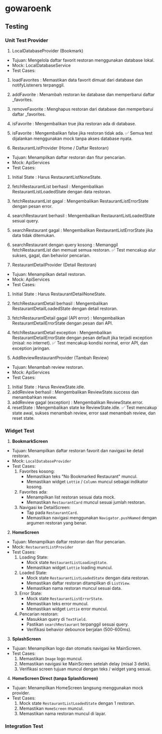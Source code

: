 # gowaroenk

## Testing
### Unit Test Provider
1. LocalDatabaseProvider (Bookmark)
- Tujuan: Mengelola daftar favorit restoran menggunakan database lokal.
- Mock: LocalDatabaseService
- Test Cases:
1. loadFavorites : Memastikan data favorit dimuat dari database dan notifyListeners terpanggil.
2. addFavorite : Menambah restoran ke database dan memperbarui daftar _favorites.
3. removeFavorite : Menghapus restoran dari database dan memperbarui daftar _favorites.
4. isFavorite : Mengembalikan true jika restoran ada di database.
5. isFavorite : Mengembalikan false jika restoran tidak ada.
   ✅ Semua test dijalankan menggunakan mock tanpa akses database nyata.

2. RestaurantListProvider (Home / Daftar Restoran)
- Tujuan: Menampilkan daftar restoran dan fitur pencarian.
- Mock: ApiServices
- Test Cases:
1. Initial State : Harus RestaurantListNoneState.
2. fetchRestaurantList berhasil : Mengembalikan RestaurantListLoadedState dengan data restoran.
3. fetchRestaurantList gagal : Mengembalikan RestaurantListErrorState dengan pesan error.
4. searchRestaurant berhasil : Mengembalikan RestaurantListLoadedState sesuai query.
5. searchRestaurant gagal : Mengembalikan RestaurantListErrorState jika data tidak ditemukan.
6. searchRestaurant dengan query kosong : Memanggil fetchRestaurantList dan memuat semua restoran.
   ✅ Test mencakup alur sukses, gagal, dan behavior pencarian.

3. RestaurantDetailProvider (Detail Restoran)
- Tujuan: Menampilkan detail restoran.
- Mock: ApiServices
- Test Cases:
1. Initial State : Harus RestaurantDetailNoneState.
2. fetchRestaurantDetail berhasil : Mengembalikan RestaurantDetailLoadedState dengan detail restoran.
3. fetchRestaurantDetail gagal (API error) : Mengembalikan RestaurantDetailErrorState dengan pesan dari API.
4. fetchRestaurantDetail exception : Mengembalikan RestaurantDetailErrorState dengan pesan default jika terjadi exception (misal: no internet).
   ✅ Test mencakup kondisi normal, error API, dan exception jaringan.

4. AddReviewRestaurantProvider (Tambah Review)
- Tujuan: Menambah review restoran.
- Mock: ApiServices
- Test Cases:
1. Initial State : Harus ReviewState.idle.
2. addReview berhasil : Mengembalikan ReviewState.success dan menambahkan review.
3. addReview gagal (exception) : Mengembalikan ReviewState.error.
4. resetState : Mengembalikan state ke ReviewState.idle.
   ✅ Test mencakup state awal, sukses menambah review, error saat menambah review, dan reset state.

### Widget Test

1. **BookmarkScreen**
- Tujuan: Menampilkan daftar restoran favorit dan navigasi ke detail restoran.
- Mock: `LocalDatabaseProvider`
- Test Cases:
   1. Favorites kosong:
      - Memastikan teks "No Bookmarked Restaurant" muncul.
      - Memastikan widget `Lottie` / `Column` muncul sebagai indikator kosong.
   2. Favorites ada:
      - Menampilkan list restoran sesuai data mock.
      - Memastikan `RestaurantCard` muncul sesuai jumlah restoran.
   3. Navigasi ke DetailScreen:
      - Tap pada `RestaurantCard`.
      - Memastikan navigasi menggunakan `Navigator.pushNamed` dengan argumen restoran yang benar.

2. **HomeScreen**
- Tujuan: Menampilkan daftar restoran dan fitur pencarian.
- Mock: `RestaurantListProvider`
- Test Cases:
   1. Loading State:
      - Mock state `RestaurantListLoadingState`.
      - Memastikan widget `Lottie` loading muncul.
   2. Loaded State:
      - Mock state `RestaurantListLoadedState` dengan data restoran.
      - Memastikan daftar restoran ditampilkan di `ListView`.
      - Memastikan nama restoran muncul sesuai data.
   3. Error State:
      - Mock state `RestaurantListErrorState`.
      - Memastikan teks error muncul.
      - Memastikan widget `Lottie` error muncul.
   4. Pencarian restoran:
      - Masukkan query di `TextField`.
      - Pastikan `searchRestaurant` terpanggil sesuai query.
      - Verifikasi behavior debounce berjalan (500-600ms).

3. **SplashScreen**
- Tujuan: Menampilkan logo dan otomatis navigasi ke MainScreen.
- Test Cases:
   1. Memastikan `Image` logo muncul.
   2. Memastikan navigasi ke MainScreen setelah delay (misal 3 detik).
   3. Verifikasi screen tujuan muncul dengan teks / widget yang sesuai.

4. **HomeScreen Direct (tanpa SplashScreen)**
- Tujuan: Menampilkan HomeScreen langsung menggunakan mock provider.
- Test Cases:
   1. Mock state `RestaurantListLoadedState` dengan 1 restoran.
   2. Memastikan `HomeScreen` muncul.
   3. Memastikan nama restoran muncul di layar.

### Integration Test 

